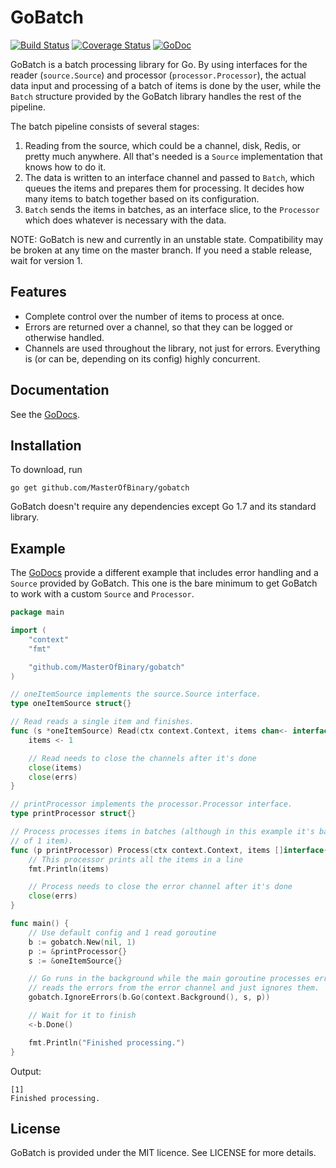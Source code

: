 GoBatch
=======

[![Build Status](https://travis-ci.org/MasterOfBinary/gobatch.svg?branch=master)](https://travis-ci.org/MasterOfBinary/gobatch)
[![Coverage Status](https://coveralls.io/repos/github/MasterOfBinary/gobatch/badge.svg?branch=master)](https://coveralls.io/github/MasterOfBinary/gobatch?branch=master)
[![GoDoc](https://godoc.org/github.com/MasterOfBinary/gobatch?status.svg)](https://godoc.org/github.com/MasterOfBinary/gobatch)

GoBatch is a batch processing library for Go. By using interfaces for the
reader (`source.Source`) and processor (`processor.Processor`), the actual
data input and processing of a batch of items is done by the user, while the
`Batch` structure provided by the GoBatch library handles the rest of the
pipeline.

The batch pipeline consists of several stages:

1. Reading from the source, which could be a channel, disk, Redis, or pretty
much anywhere. All that's needed is a `Source` implementation that knows how to
do it.
2. The data is written to an interface channel and passed to `Batch`, which queues
the items and prepares them for processing. It decides how many items to batch
together based on its configuration.
3. `Batch` sends the items in batches, as an interface slice, to the `Processor`
which does whatever is necessary with the data.

NOTE: GoBatch is new and currently in an unstable state. Compatibility may be
broken at any time on the master branch. If you need a stable release, wait for
version 1.

Features
--------

* Complete control over the number of items to process at once.
* Errors are returned over a channel, so that they can be logged or otherwise
handled.
* Channels are used throughout the library, not just for errors. Everything is
(or can be, depending on its config) highly concurrent.

Documentation
-------------

See the [GoDocs](https://godoc.org/github.com/MasterOfBinary/gobatch).

Installation
------------

To download, run

    go get github.com/MasterOfBinary/gobatch

GoBatch doesn't require any dependencies except Go 1.7 and its standard library.

Example
-------

The [GoDocs](https://godoc.org/github.com/MasterOfBinary/gobatch) provide a different
example that includes error handling and a `Source` provided by GoBatch. This one is
the bare minimum to get GoBatch to work with a custom `Source` and `Processor`.

```go
package main

import (
	"context"
	"fmt"

	"github.com/MasterOfBinary/gobatch"
)

// oneItemSource implements the source.Source interface.
type oneItemSource struct{}

// Read reads a single item and finishes.
func (s *oneItemSource) Read(ctx context.Context, items chan<- interface{}, errs chan<- error) {
	items <- 1

	// Read needs to close the channels after it's done
	close(items)
	close(errs)
}

// printProcessor implements the processor.Processor interface.
type printProcessor struct{}

// Process processes items in batches (although in this example it's batches
// of 1 item).
func (p printProcessor) Process(ctx context.Context, items []interface{}, errs chan<- error) {
	// This processor prints all the items in a line
	fmt.Println(items)

	// Process needs to close the error channel after it's done
	close(errs)
}

func main() {
	// Use default config and 1 read goroutine
	b := gobatch.New(nil, 1)
	p := &printProcessor{}
	s := &oneItemSource{}

	// Go runs in the background while the main goroutine processes errors. IgnoreErrors
	// reads the errors from the error channel and just ignores them.
	gobatch.IgnoreErrors(b.Go(context.Background(), s, p))

	// Wait for it to finish
	<-b.Done()

	fmt.Println("Finished processing.")
}
```

Output:

```
[1]
Finished processing.
```

License
-------

GoBatch is provided under the MIT licence. See LICENSE for more details.